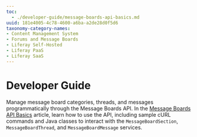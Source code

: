 ```yaml
---
toc:
  - ./developer-guide/message-boards-api-basics.md
uuid: 181e4005-4c78-4600-a6ba-a2de28d0f5d6
taxonomy-category-names:
- Content Management System
- Forums and Message Boards
- Liferay Self-Hosted
- Liferay PaaS
- Liferay SaaS
---
```


# Developer Guide

Manage message board categories, threads, and messages programmatically through the Message Boards API. In the [Message Boards API Basics](./developer-guide/message-boards-api-basics.md) article, learn how to use the API, including sample cURL commands and Java classes to interact with the `MessageBoardSection`, `MessageBoardThread`, and `MessageBoardMessage` services.